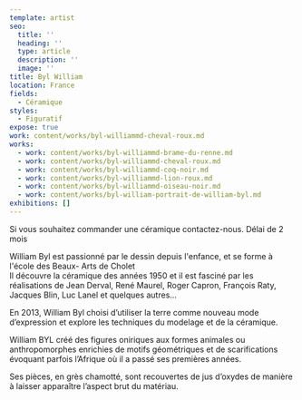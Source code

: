 ```yaml
---
template: artist
seo:
  title: ''
  heading: ''
  type: article
  description: ''
  image: ''
title: Byl William
location: France
fields:
  - Céramique
styles:
  - Figuratif
expose: true
work: content/works/byl-williammd-cheval-roux.md
works:
  - work: content/works/byl-williammd-brame-du-renne.md
  - work: content/works/byl-williammd-cheval-roux.md
  - work: content/works/byl-williammd-coq-noir.md
  - work: content/works/byl-williammd-lion-roux.md
  - work: content/works/byl-williammd-oiseau-noir.md
  - work: content/works/byl-william-portrait-de-william-byl.md
exhibitions: []
---
```


Si vous souhaitez commander une céramique contactez-nous. Délai de 2 mois 

William Byl est passionné par le dessin depuis l'enfance, et se forme à l'école des Beaux- Arts de Cholet\
Il découvre la céramique des années 1950 et il est fasciné par les réalisations de Jean Derval, René Maurel, Roger Capron, François Raty, Jacques Blin, Luc Lanel et quelques autres...

En 2013, William Byl choisi d’utiliser la terre comme nouveau mode d’expression et explore les techniques du modelage et de la céramique.

William BYL créé des figures oniriques aux formes animales ou anthropomorphes enrichies de motifs géométriques et de scarifications évoquant parfois l’Afrique où il a passé ses premières années.

Ses pièces, en grès chamotté, sont recouvertes de jus d’oxydes de manière à laisser apparaître l’aspect brut du matériau.
